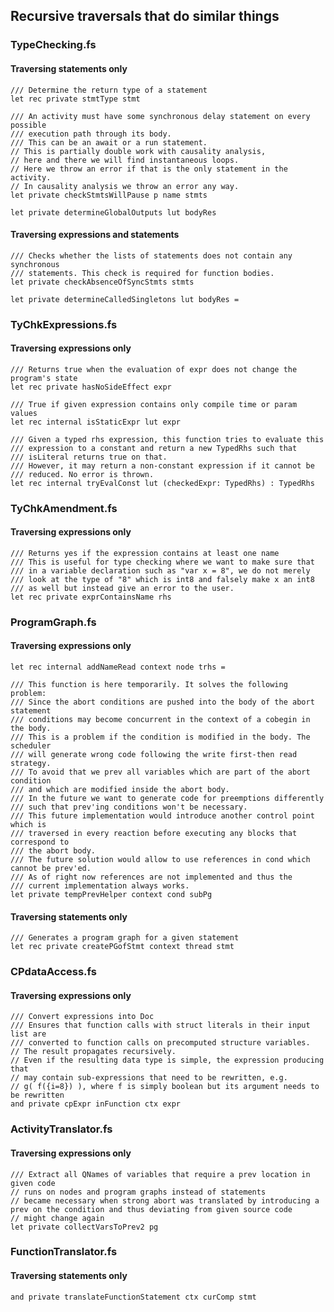 
## Recursive traversals that do similar things


<!-- ## Recursive traversals on typed Blech data structures -->

### TypeChecking.fs
#### Traversing statements only

```
/// Determine the return type of a statement
let rec private stmtType stmt
```

```
/// An activity must have some synchronous delay statement on every possible 
/// execution path through its body.
/// This can be an await or a run statement.
// This is partially double work with causality analysis, 
// here and there we will find instantaneous loops.
// Here we throw an error if that is the only statement in the activity.
// In causality analysis we throw an error any way.
let private checkStmtsWillPause p name stmts
```

```
let private determineGlobalOutputs lut bodyRes
```

#### Traversing expressions and statements
```
/// Checks whether the lists of statements does not contain any synchronous
/// statements. This check is required for function bodies.
let private checkAbsenceOfSyncStmts stmts
```

```
let private determineCalledSingletons lut bodyRes =
```

### TyChkExpressions.fs
#### Traversing expressions only

```
/// Returns true when the evaluation of expr does not change the program's state
let rec private hasNoSideEffect expr
```

```
/// True if given expression contains only compile time or param values
let rec internal isStaticExpr lut expr
```

```
/// Given a typed rhs expression, this function tries to evaluate this 
/// expression to a constant and return a new TypedRhs such that
/// isLiteral returns true on that.
/// However, it may return a non-constant expression if it cannot be
/// reduced. No error is thrown.
let rec internal tryEvalConst lut (checkedExpr: TypedRhs) : TypedRhs
```

### TyChkAmendment.fs
#### Traversing expressions only

```
/// Returns yes if the expression contains at least one name
/// This is useful for type checking where we want to make sure that
/// in a variable declaration such as "var x = 8", we do not merely
/// look at the type of "8" which is int8 and falsely make x an int8
/// as well but instead give an error to the user.
let rec private exprContainsName rhs
```

### ProgramGraph.fs
#### Traversing expressions only

```
let rec internal addNameRead context node trhs =
```

```
/// This function is here temporarily. It solves the following problem:
/// Since the abort conditions are pushed into the body of the abort statement
/// conditions may become concurrent in the context of a cobegin in the body.
/// This is a problem if the condition is modified in the body. The scheduler
/// will generate wrong code following the write first-then read strategy.
/// To avoid that we prev all variables which are part of the abort condition
/// and which are modified inside the abort body.
/// In the future we want to generate code for preemptions differently
/// such that prev'ing conditions won't be necessary.
/// This future implementation would introduce another control point which is
/// traversed in every reaction before executing any blocks that correspond to
/// the abort body.
/// The future solution would allow to use references in cond which cannot be prev'ed.
/// As of right now references are not implemented and thus the 
/// current implementation always works.
let private tempPrevHelper context cond subPg
```

#### Traversing statements only

```
/// Generates a program graph for a given statement
let rec private createPGofStmt context thread stmt
```

### CPdataAccess.fs
#### Traversing expressions only

```
/// Convert expressions into Doc
/// Ensures that function calls with struct literals in their input list are
/// converted to function calls on precomputed structure variables.
// The result propagates recursively.
// Even if the resulting data type is simple, the expression producing that
// may contain sub-expressions that need to be rewritten, e.g.
// g( f({i=8}) ), where f is simply boolean but its argument needs to be rewritten
and private cpExpr inFunction ctx expr
```

### ActivityTranslator.fs
#### Traversing expressions only

```
/// Extract all QNames of variables that require a prev location in given code
// runs on nodes and program graphs instead of statements
// became necessary when strong abort was translated by introducing a prev on the condition and thus deviating from given source code
// might change again
let private collectVarsToPrev2 pg
```

### FunctionTranslator.fs
#### Traversing statements only

```
and private translateFunctionStatement ctx curComp stmt
```

